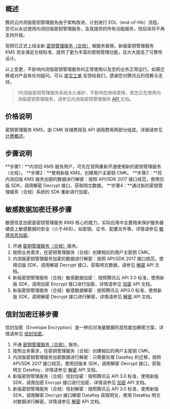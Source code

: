 ## 概述
腾讯云内测版密钥管理服务由于架构改进，计划进行 EOL（end-of-life）流程。您可以永远使用内测旧版密钥管理服务，及其提供的所有功能服务，但后续将不再支持升级。

官网已正式上线全新 [密钥管理服务（合规）](https://console.cloud.tencent.com/kms2 ) 做服务替换。新版密钥管理服务 KMS 完全满足合规标准，提供了更为丰富的密钥管理功能，且大大提高了可靠性设计。

以上变更，不影响内测版密钥管理服务的正常使用以及您的业务正常运行。如需迁移或对产品有任何疑问，可以 [提交工单](https://console.cloud.tencent.com/workorder/category) 反馈给我们，感谢您对腾讯云的信赖与支持。

>!内测版密钥管理服务系统永久维护，不影响您继续使用，若您正在使用内测版密钥管理服务，请参见内测版密钥管理服务 [API ](https://cloud.tencent.com/document/product/573/8899)文档。

## 价格说明
密钥管理服务 KMS，由 CMK 存储费用及 API 调用费用两部分组成，详细请参见 [计费概述](https://cloud.tencent.com/document/product/573/34388)。

## 步骤说明
**步骤1：**内测旧 KMS 服务用户，可先在官网重新开通使用新的密钥管理服务（合规）。
**步骤2：**使用新版 KMS，创建用户主密钥 CMK。
**步骤3：**将内测旧版 KMS 服务加密的数据进行解密：按照 API/SDK 2017 接口规范，使用旧版 SDK，调用解密 Decrypt 接口，获取明文数据。
**步骤4：**通过新的密钥管理服务（合规）系统的 SDK 重新进行加密。 

## 敏感数据加密迁移步骤

敏感信息加密是密钥管理服务 KMS 核心的能力，实际应用中主要用来保护服务器硬盘上敏感数据的安全（小于4KB），如密钥、证书、配置文件等，详情请参见 [敏感信息加密](https://cloud.tencent.com/document/product/573/8790)。

1. 开通 [密钥管理服务（合规）](https://console.cloud.tencent.com/kms2 )服务。
2. 按照业务需求，在密钥管理服务（合规）创建相应的用户主密钥 CMK。
3. 内测版密钥管理服务加密的数据进行解密：按照 API/SDK 2017 接口规范，使用旧版 SDK，调用解密 Decrypt 接口，获取明文数据，请参见 [解密](https://cloud.tencent.com/document/product/573/8890)  API 文档。
4. 新版密钥管理服务（合规）敏感数据加密： 按照腾讯云 API 3.0 标准，使用新版 SDK，调用加密 Encrypt 接口进行加密，详情请参见 [加密](https://cloud.tencent.com/document/api/573/34420) API 文档。
5. 新版密钥管理服务（合规）敏感数据解密：按照腾讯云 API3.0 标准，使用新版 SDK，调用解密 Decrypt 接口进行解密，详情请参见 [解密](https://cloud.tencent.com/document/product/573/34429) API 文档。


## 信封加密迁移步骤
信封加密（Envelope Encryption）是一种应对海量数据的高性能加解密方案，详情请参见 [信封加密](https://cloud.tencent.com/document/product/573/8791)。


1. 开通 [密钥管理服务（合规）](https://console.cloud.tencent.com/kms2 ) 服务。
2. 按照业务需求，在密钥管理服务（合规）创建相应的用户主密钥 CMK。
3. 内测版密钥管理服务加密数据进行解密：只需要处理 DataKey 的迁移，按照 API/SDK 2017 接口规范，使用旧版本 SDK，调用解密 Decrypt 接口，获取明文 DataKey，详情请参见 [解密](https://cloud.tencent.com/document/product/573/8890) API 文档。
4. 新版密钥管理服务（合规）信封加密：按照腾讯云 API 3.0 标准，使用新版 SDK，调用加密 Encrypt 接口进行加密，详情请参见 [加密](https://cloud.tencent.com/document/api/573/34420) API 文档。
5. 新版密钥管理服务（合规）信封解密：按照腾讯云 API 3.0 标准，使用新版 SDK，调用解密 Decrypt 接口解密 DataKey 获取明文，使用 DataKey 明文对数据进行解密。详情请参见 [解密](https://cloud.tencent.com/document/product/573/34429) API 文档。
